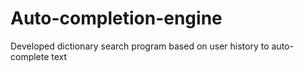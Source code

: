 # Auto-completion-engine
Developed dictionary search program based on user history to auto-complete text
